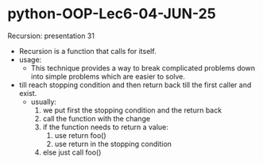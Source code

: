 # python-OOP-Lec6-04-JUN-25
Recursion: presentation 31

* Recursion is a function that calls for itself.
* usage:
  * This technique provides a way to break complicated problems down into simple problems which are easier to solve.
* till reach stopping condition and then return back till the first caller and exist.
  * usually:
    1) we put first the stopping condition and the return back
    2) call the function with the change
    3) if the function needs to return a value: 
       1. use return foo()
       2. use return in the stopping condition
    4) else just call foo()
